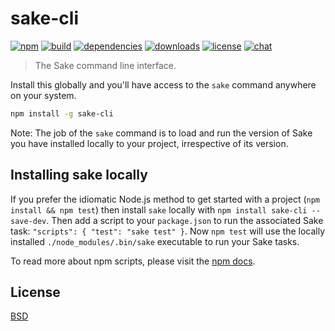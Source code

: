 # sake-cli

[![npm][npm-img]][npm-url]
[![build][build-img]][build-url]
[![dependencies][dependencies-img]][dependencies-url]
[![downloads][downloads-img]][downloads-url]
[![license][license-img]][license-url]
[![chat][chat-img]][chat-url]

> The Sake command line interface.

Install this globally and you'll have access to the `sake` command anywhere on
your system.

```bash
npm install -g sake-cli
```

Note: The job of the `sake` command is to load and run the version of Sake you
have installed locally to your project, irrespective of its version.

## Installing sake locally

If you prefer the idiomatic Node.js method to get started with a project (`npm
install && npm test`) then install `sake` locally with `npm install sake-cli
--save-dev`. Then add a script to your `package.json` to run the associated Sake
task: `"scripts": { "test": "sake test" }`. Now `npm test` will use the locally
installed `./node_modules/.bin/sake` executable to run your Sake tasks.

To read more about npm scripts, please visit the [npm docs][npm-docs].

## License
[BSD][license-url]

[build-img]:        https://img.shields.io/travis/sakejs/sake-cli.svg
[build-url]:        https://travis-ci.org/sakejs/sake-cli
[chat-img]:         https://badges.gitter.im/join-chat.svg
[chat-url]:         https://gitter.im/sakejs/hi
[coverage-img]:     https://coveralls.io/repos/sakejs/sake-cli/badge.svg?branch=master&service=github
[coverage-url]:     https://coveralls.io/github/sakejs/sake-cli?branch=master
[dependencies-img]: https://david-dm.org/sakejs/sake-cli.svg
[dependencies-url]: https://david-dm.org/sakejs/sake-cli
[downloads-img]:    https://img.shields.io/npm/dm/sake-cli.svg
[downloads-url]:    http://badge.fury.io/js/sake-cli
[license-img]:      https://img.shields.io/npm/l/sake-cli.svg
[license-url]:      https://github.com/sakejs/sake-cli/blob/master/LICENSE
[npm-img]:          https://img.shields.io/npm/v/sake-cli.svg
[npm-url]:          https://www.npmjs.com/package/sake-cli

[npm-docs]: https://docs.npmjs.com/misc/scripts
